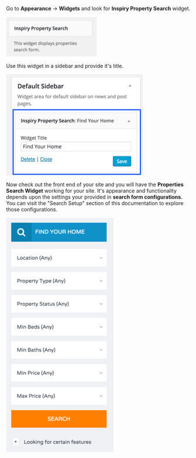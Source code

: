 Go to <strong>Appearance</strong> &rarr; <strong>Widgets</strong> and look for <strong>Inspiry Property Search</strong> widget.

![Real Places Theme](images/widgets/1.png)

Use this widget in a sidebar and provide it's title.

![Real Places Theme](images/widgets/2.png)

Now check out the front end of your site and you will have the <strong>Properties Search Widget</strong> working for your site. It's appearance and functionality depends upon the settings your provided in
<strong>search form configurations.</strong> You can visit the "Search Setup" section of this documentation to explore those configurations.

![Real Places Theme](images/widgets/3.png)
